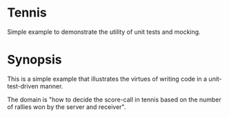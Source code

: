 Tennis
======

Simple example to demonstrate the utility of unit tests and mocking.

Synopsis
========

This is a simple example that illustrates the virtues of writing code in a unit-test-driven manner.

The domain is "how to decide the score-call in tennis based on the number of rallies won by the server and receiver".

